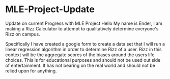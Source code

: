 # MLE-Project-Update
Update on current Progress with MLE Project
Hello My name is Ender, I am making a Rizz Calculator to attempt to qualitatively determine everyone's Rizz on campus.

Specifically I have created a google form to create a data set that I will run a linear regression algorithm in order to determine Rizz of a user. Rizz in this context will be the aggregate scores of the biases around the users life choices. This is for educational purposes and should not be used out side of entertainment. It has not bearing on the real world and should not be relied upon for anything.

